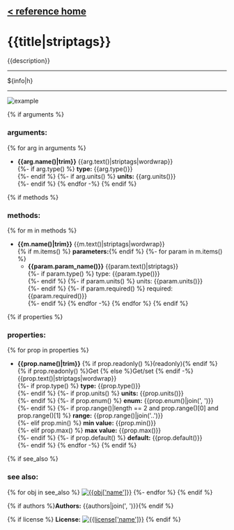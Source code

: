 [< reference home](index.html)
---

# {{title|striptags}}

{{description}}

---

${info|h}<br>


---


![example](examples/{{title}}-example.jpg)

{% if arguments %}
### arguments:
{% for arg in arguments %}
* **{{arg.name()|trim}}**
{{arg.text()|striptags|wordwrap}}<br>
{%- if arg.type() %}
__type:__ {{arg.type()}}<br>
{%- endif %}
{%- if arg.units() %}
__units:__ {{arg.units()}}<br>
{%- endif %}
{% endfor -%}
{% endif %}

{% if methods %}
### methods:
{% for m in methods %}
* **{{m.name()|trim}}**
{{m.text()|striptags|wordwrap}}<br>
{% if m.items() %}  __parameters:__{% endif %}
{%- for param in m.items() %}
  - **{{param.param_name()}}** {{param.text()|striptags}}<br>
{%- if param.type() %}
    type: {{param.type()}} <br>
{%- endif %}
{%- if param.units() %}
    units: {{param.units()}} <br> 
{%- endif %}
{%- if param.required() %}
    required: {{param.required()}} <br> 
{%- endif %}
{% endfor -%}
{% endfor %}
{% endif %}

{% if properties %}
### properties:
{% for prop in properties %}
* **{{prop.name()|trim}}** {% if prop.readonly() %}(readonly){% endif %}
{% if prop.readonly() %}Get {% else %}Get/set {% endif -%}
{{prop.text()|striptags|wordwrap}}<br>
{%- if prop.type() %}
__type:__ {{prop.type()}}<br>
{%- endif %}
{%- if prop.units() %}
__units:__ {{prop.units()}}<br>
{%- endif %}
{%- if prop.enum() %}
__enum:__ {{prop.enum()|join(', ')}}<br>
{%- endif %}
{%- if prop.range()|length == 2 and prop.range()[0] and prop.range()[1] %}
__range:__ {{prop.range()|join('..')}}<br>
{%- elif prop.min() %}
__min value:__ {{prop.min()}}<br>
{%- elif prop.max() %}
__max value:__ {{prop.max()}}<br>
{%- endif %}
{%- if prop.default() %}
__default:__ {{prop.default()}}<br>
{%- endif %}
{% endfor -%}
{% endif %}

{% if see_also %}
### see also:
{% for obj in see_also %}
[![{{obj['name']}}]({{obj['image']|urlencode}})]({{obj['name']|urlencode}}.html)
{%- endfor %}
{% endif %}

{% if authors %}**Authors:** {{authors|join(', ')}}{% endif %}

{% if license %}
**License:** [![{{license['name']}}]({{license['url']}})]({{license['url']}})
{% endif %}
